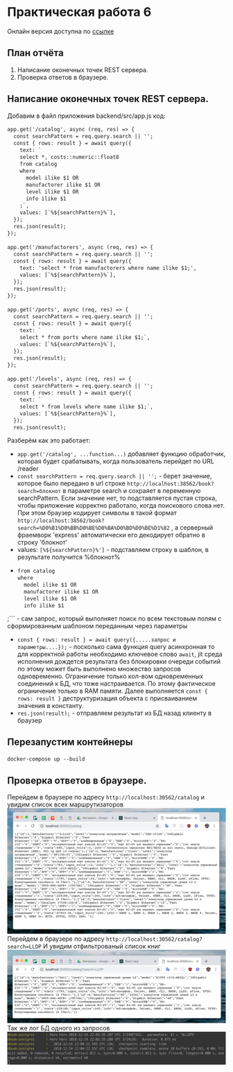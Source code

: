 # Практическая работа 6
Онлайн версия доступна по [ссылке](https://github.com/specialistvlad/dut-db-organization-and-knowledges/blob/master/results/lab6.md)

## План отчёта
1. Написание оконечных точек REST сервера.
2. Проверка ответов в браузере.

## Написание оконечных точек REST сервера.

Добавим в файл приложения backend/src/app.js код:
```
app.get('/catalog', async (req, res) => {
  const searchPattern = req.query.search || '';
  const { rows: result } = await query({
    text: `
    select *, costs::numeric::float8
    from catalog
    where
      model ilike $1 OR
      manufactorer ilike $1 OR
      level ilike $1 OR
      info ilike $1
    ;`,
    values: [`%${searchPattern}%`],
  });
  res.json(result);
});

app.get('/manufactorers', async (req, res) => {
  const searchPattern = req.query.search || '';
  const { rows: result } = await query({
    text: 'select * from manufactorers where name ilike $1;',
    values: [`%${searchPattern}%`],
  });
  res.json(result);
});

app.get('/ports', async (req, res) => {
  const searchPattern = req.query.search || '';
  const { rows: result } = await query({
    text: `
    select * from ports where name ilike $1;`,
    values: [`%${searchPattern}%`],
  });
  res.json(result);
});

app.get('/levels', async (req, res) => {
  const searchPattern = req.query.search || '';
  const { rows: result } = await query({
    text: `
    select * from levels where name ilike $1;`,
    values: [`%${searchPattern}%`],
  });
  res.json(result);
```
Разберём как это работает:
* `app.get('/catalog', ...function...)` добавляет функцию обработчик, которая будет срабатывать, когда пользователь перейдет по URL /reader
* `const searchPattern = req.query.search || '';` - берет значение, которое было передано в url строке `http://localhost:38562/book?search=блокнот` в параметре search и сохраяет в переменную searchPattern. Если значение нет, то подставляется пустая строка, чтобы приложение корректно работало, когда поискового слова нет. При этом браузер кодирует символы в такой формат `http://localhost:38562/book?search=%D0%B1%D0%BB%D0%BE%D0%BA%D0%BD%D0%BE%D1%82` , а серверный фраемворк 'express' автоматически его декодирует обратно в строку 'блокнот'
* values: `[%${searchPattern}%']` - подставляем строку в шаблон, в результате получится %блокнот%
* ```select *, costs::numeric::float8
  from catalog
  where
    model ilike $1 OR
    manufactorer ilike $1 OR
    level ilike $1 OR
    info ilike $1
;``` - сам запрос, который выполняет поиск по всем текстовым полям с сформированным шаблоном переданным через параметры
* `const { rows: result } = await query({.....запрос и параметры....});` - посколько сама функция query асинхронная то для корректной работы необходимо ключевое слово `await`, jit среда исполнения дождется результата без блокировки очереди событий по этому может быть выполнено множество запросов одновременно. Ограничение только кол-вом одновременных соединений к БД, что тоже настраивается. По этому фактическое ограничение только в RAM памяти. Далее выполняется `const { rows: result }` деструктуризация объекта с присваиванием значения в константу.
* `res.json(result);` - отправляем результат из БД назад клиенту в браузер

## Перезапустим контейнеры
`docker-compose up --build`

## Проверка ответов в браузере.
Перейдем в браузере по адресу `http://localhost:30562/catalog` и увидим список всех маршрутизаторов
![Результат работы](./screenshots/lab6-screen-1.png)
Перейдем в браузере по адресу `http://localhost:30562/catalog?search=LLDP` И увидим отфильтрованый список книг
![Результат работы](./screenshots/lab6-screen-2.png)
Так же лог БД одного из запросов
![Результат работы](./screenshots/lab6-screen-3.png)
